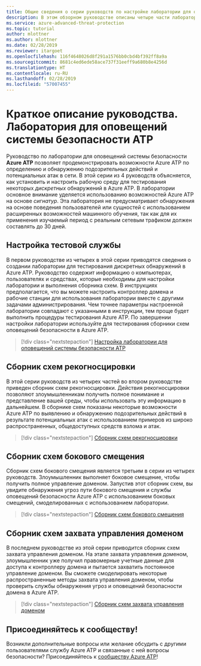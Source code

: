 ```yaml
---
title: Общие сведения о серии руководств по настройке лаборатории для оповещений системы безопасности Azure ATP | Документация Майкрософт
description: В этом обзорном руководстве описаны четыре части лаборатории для оповещений безопасности Azure ATP, используемые для моделирования и обнаружения угроз в Azure ATP.
ms.service: azure-advanced-threat-protection
ms.topic: tutorial
author: mlottner
ms.author: mlottner
ms.date: 02/28/2019
ms.reviewer: itargoet
ms.openlocfilehash: 116f4648026d8f291a1576bb0cbd4bf392ff8a9a
ms.sourcegitcommit: 8681c4ed6ede58ace737f31eeff9a680b8e4256d
ms.translationtype: HT
ms.contentlocale: ru-RU
ms.lasthandoff: 02/28/2019
ms.locfileid: "57007455"
---
```

# <a name="tutorial-overview-atp-security-alert-lab"></a>Краткое описание руководства. Лаборатория для оповещений системы безопасности ATP

Руководство по лаборатории для оповещений системы безопасности **Azure ATP** позволяет продемонстрировать возможности Azure ATP по определению и обнаружению подозрительных действий и потенциальных атак в сети. В этой серии из 4 руководств объясняется, как установить и настроить рабочую среду для тестирования некоторых *дискретных* обнаружений в Azure ATP. В лаборатории основное внимание уделяется использованию возможностей Azure ATP на основе *сигнатур*. Эта лаборатория не предусматривает обнаружения на основе поведения пользователей или сущностей с использованием расширенных возможностей машинного обучения, так как для их применения изучаемый период с реальным сетевым трафиком должен составлять до 30 дней.

## <a name="lab-setup"></a>Настройка тестовой службы

В первом руководстве из четырех в этой серии приводятся сведения о создании лаборатории для тестирования дискретных обнаружений в Azure ATP. Руководство содержит информацию о компьютерах, пользователях и средствах, которые необходимы для настройки лаборатории и выполнения сборника схем. В инструкциях предполагается, что вы можете настроить контроллер домена и рабочие станции для использования лаборатории вместе с другими задачами администрирования. Чем точнее параметры настроенной лаборатории совпадают с указанными в инструкции, тем проще будет выполнить процедуры тестирования Azure ATP. По завершении настройки лаборатории используйте для тестирования сборники схем оповещений безопасности в Azure ATP.

> [!div class="nextstepaction"]
> [Настройка лаборатории для оповещений системы безопасности ATP](atp-playbook-setup-lab.md)

## <a name="reconnaissance-playbook"></a>Сборник схем рекогносцировки

В этой серии руководств из четырех частей во втором руководстве приведен сборник схем рекогносцировки. Действия рекогносцировки позволяют злоумышленникам получить полное понимание и представление вашей среды, чтобы использовать эту информацию в дальнейшем. В сборнике схем показаны некоторые возможности Azure ATP по выявлению и обнаружению подозрительных действий в результате потенциальных атак с использованием примеров из широко распространенных, общедоступных средств взлома и атак.

> [!div class="nextstepaction"]
> [Сборник схем рекогносцировки](atp-playbook-reconnaissance.md)


## <a name="lateral-movement-playbook"></a>Сборник схем бокового смещения

Сборник схем бокового смещения является третьим в серии из четырех руководств. Злоумышленник выполняет боковое смещение, чтобы получить полное управление доменом. Запустив этот сборник схем, вы увидите обнаружения угроз пути бокового смещения и службы оповещений безопасности Azure ATP с использованием боковых смещений, смоделированных с использованием лаборатории.  

> [!div class="nextstepaction"]
> [Сборник схем бокового смещения](atp-playbook-lateral-movement.md)

## <a name="domain-dominance-playbook"></a>Сборник схем захвата управления доменом

В последнем руководстве из этой серии приводится сборник схем захвата управления доменом. На этапе захвата управления доменом, злоумышленник уже получил правомерные учетные данные для доступа к контроллеру домена и пытается захватить постоянное управление доменом. Вы сможете смоделировать некоторые распространенные методы захвата управления доменом, чтобы проверить службы обнаружения угроз и оповещений безопасности домена в Azure ATP.

> [!div class="nextstepaction"]
> [Сборник схем захвата управления доменом](atp-playbook-domain-dominance.md)


## <a name="join-the-community"></a>Присоединяйтесь к сообществу!

Возникли дополнительные вопросы или желание обсудить с другими пользователями службу Azure ATP и связанные с ней вопросы безопасности? Присоединяйтесь к [сообществу Azure ATP](https://techcommunity.microsoft.com/t5/Azure-Advanced-Threat-Protection/bd-p/AzureAdvancedThreatProtection)!
